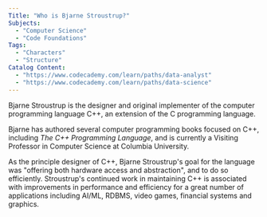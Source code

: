 ```yaml
---
Title: "Who is Bjarne Stroustrup?"
Subjects:
  - "Computer Science"
  - "Code Foundations"
Tags:
  - "Characters"
  - "Structure"
Catalog Content:
  - "https://www.codecademy.com/learn/paths/data-analyst"
  - "https://www.codecademy.com/learn/paths/data-science"
---
```


Bjarne Stroustrup is the designer and original implementer of the computer programming language C++, an extension of the C programming language.

Bjarne has authored several computer programming books focused on C++, including *The C++ Programming Language*, and is currently a Visiting Professor in Computer Science at Columbia University.

As the principle designer of C++, Bjarne Stroustrup's goal for the language was "offering both hardware access and abstraction", and to do so efficiently. Stroustrup's continued work in maintaining C++ is associated with improvements in performance and efficiency for a great number of applications including AI/ML, RDBMS, video games, financial systems and graphics.
